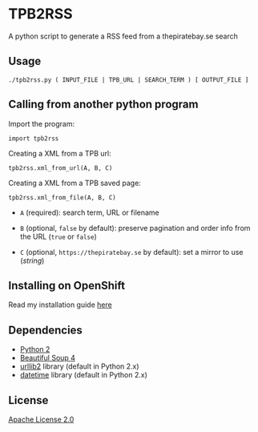 TPB2RSS
=======

A python script to generate a RSS feed from a thepiratebay.se search

Usage
-----

```
./tpb2rss.py ( INPUT_FILE | TPB_URL | SEARCH_TERM ) [ OUTPUT_FILE ]
```

Calling from another python program
-----------------------------------

Import the program:

```
import tpb2rss
```

Creating a XML from a TPB url:

```
tpb2rss.xml_from_url(A, B, C)
```

Creating a XML from a TPB saved page:
```
tpb2rss.xml_from_file(A, B, C)
```

- `A` (required): search term, URL or filename

- `B` (optional, `false` by default): preserve pagination and order info from the URL (`true` or `false`)

- `C` (optional, `https://thepiratebay.se` by default): set a mirror to use (*string*)

Installing on OpenShift
-----------------------

Read my installation guide [here](http://camporez.com/blog/tpb2rss-openshift)

Dependencies
------------

- [Python 2](http://docs.python.org/2/)
- [Beautiful Soup 4](http://www.crummy.com/software/BeautifulSoup/)
- [urllib2](https://docs.python.org/2/library/urllib2.html) library (default in Python 2.x)
- [datetime](https://docs.python.org/2/library/datetime.html) library (default in Python 2.x)

License
-------

[Apache License 2.0](https://github.com/camporez/tpb2rss/raw/master/LICENSE)
